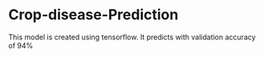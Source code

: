 # Crop-disease-Prediction

This model is created using tensorflow. It predicts with  validation accuracy of 94%

